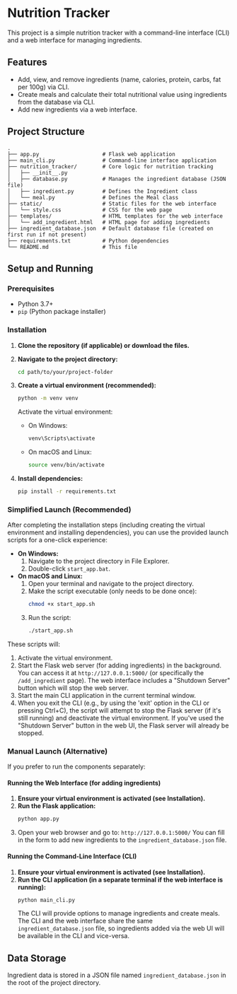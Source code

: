 # Nutrition Tracker

This project is a simple nutrition tracker with a command-line interface (CLI) and a web interface for managing ingredients.

## Features

*   Add, view, and remove ingredients (name, calories, protein, carbs, fat per 100g) via CLI.
*   Create meals and calculate their total nutritional value using ingredients from the database via CLI.
*   Add new ingredients via a web interface.

## Project Structure

```
.
├── app.py                    # Flask web application
├── main_cli.py               # Command-line interface application
├── nutrition_tracker/        # Core logic for nutrition tracking
│   ├── __init__.py
│   ├── database.py           # Manages the ingredient database (JSON file)
│   ├── ingredient.py         # Defines the Ingredient class
│   └── meal.py               # Defines the Meal class
├── static/                   # Static files for the web interface
│   └── style.css             # CSS for the web page
├── templates/                # HTML templates for the web interface
│   └── add_ingredient.html   # HTML page for adding ingredients
├── ingredient_database.json  # Default database file (created on first run if not present)
├── requirements.txt          # Python dependencies
└── README.md                 # This file
```

## Setup and Running

### Prerequisites

*   Python 3.7+
*   `pip` (Python package installer)

### Installation

1.  **Clone the repository (if applicable) or download the files.**

2.  **Navigate to the project directory:**
    ```bash
    cd path/to/your/project-folder
    ```

3.  **Create a virtual environment (recommended):**
    ```bash
    python -m venv venv
    ```
    Activate the virtual environment:
    *   On Windows:
        ```bash
        venv\Scripts\activate
        ```
    *   On macOS and Linux:
        ```bash
        source venv/bin/activate
        ```

4.  **Install dependencies:**
    ```bash
    pip install -r requirements.txt
    ```

### Simplified Launch (Recommended)

After completing the installation steps (including creating the virtual environment and installing dependencies), you can use the provided launch scripts for a one-click experience:

*   **On Windows:**
    1.  Navigate to the project directory in File Explorer.
    2.  Double-click `start_app.bat`.
*   **On macOS and Linux:**
    1.  Open your terminal and navigate to the project directory.
    2.  Make the script executable (only needs to be done once):
        ```bash
        chmod +x start_app.sh
        ```
    3.  Run the script:
        ```bash
        ./start_app.sh
        ```

These scripts will:
1.  Activate the virtual environment.
2.  Start the Flask web server (for adding ingredients) in the background. You can access it at `http://127.0.0.1:5000/` (or specifically the `/add_ingredient` page). The web interface includes a "Shutdown Server" button which will stop the web server.
3.  Start the main CLI application in the current terminal window.
4.  When you exit the CLI (e.g., by using the 'exit' option in the CLI or pressing Ctrl+C), the script will attempt to stop the Flask server (if it's still running) and deactivate the virtual environment. If you've used the "Shutdown Server" button in the web UI, the Flask server will already be stopped.

### Manual Launch (Alternative)

If you prefer to run the components separately:

#### Running the Web Interface (for adding ingredients)

1.  **Ensure your virtual environment is activated (see Installation).**
2.  **Run the Flask application:**
    ```bash
    python app.py
    ```
3.  Open your web browser and go to: `http://127.0.0.1:5000/`
    You can fill in the form to add new ingredients to the `ingredient_database.json` file.

#### Running the Command-Line Interface (CLI)

1.  **Ensure your virtual environment is activated (see Installation).**
2.  **Run the CLI application (in a separate terminal if the web interface is running):**
    ```bash
    python main_cli.py
    ```
    The CLI will provide options to manage ingredients and create meals. The CLI and the web interface share the same `ingredient_database.json` file, so ingredients added via the web UI will be available in the CLI and vice-versa.

## Data Storage

Ingredient data is stored in a JSON file named `ingredient_database.json` in the root of the project directory.
